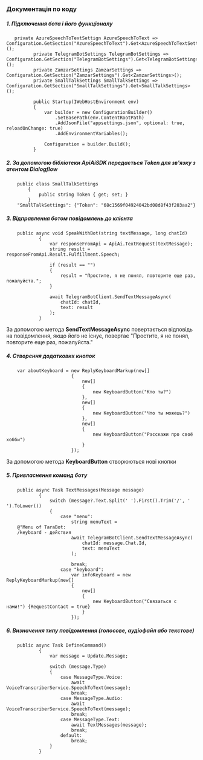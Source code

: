 ### Документація по коду

##### 1. Підключення бота і його функціоналу

       private AzureSpeechToTextSettign AzureSpeechToText =>    Configuration.GetSection("AzureSpeechToText").Get<AzureSpeechToTextSettign>();
              private TelegramBotSettings TelegramBotSettings => Configuration.GetSection("TelegramBotSettings").Get<TelegramBotSettings>();
              private ZamzarSettings ZamzarSettings => Configuration.GetSection("ZamzarSettings").Get<ZamzarSettings>();
              private SmallTalkSettings SmallTalkSettings => Configuration.GetSection("SmallTalkSettings").Get<SmallTalkSettings>();

              public Startup(IWebHostEnvironment env)
              {
                  var builder = new ConfigurationBuilder()
                      .SetBasePath(env.ContentRootPath)
                      .AddJsonFile("appsettings.json", optional: true, reloadOnChange: true)
                      .AddEnvironmentVariables();

                  Configuration = builder.Build();
              }

##### 2. За допомогою бібліотеки ApiAiSDK передається Token для зв'язку з агентом Dialogflow
        public class SmallTalkSettings
            {
                public string Token { get; set; }
            }
        "SmallTalkSettings": {"Token": "68c1569f04924042bd08d8f43f203aa2"}


##### 3. Відправлення ботом повідомлень до клієнта
        public async void SpeakWithBot(string textMessage, long chatId)
                {
                    var responseFromApi = ApiAi.TextRequest(textMessage);
                    string result = responseFromApi.Result.Fulfillment.Speech;

                    if (result == "")
                    {
                        result = "Простите, я не понял, повторите еще раз, пожалуйста.";
                    }

                    await TelegramBotClient.SendTextMessageAsync(
                        chatId: chatId,
                        text: result
                    );
                }

За допомогою метода **SendTextMessageAsync** повертається відповідь на повідомлення, якщо його не існує, повертає "Простите, я не понял, повторите еще раз, пожалуйста."

##### 4. Створення додаткових кнопок

        var aboutKeyboard = new ReplyKeyboardMarkup(new[]
                            {
                                new[]
                                {
                                    new KeyboardButton("Кто ты?")
                                },
                                new[]
                                {
                                    new KeyboardButton("Что ты можешь?")
                                },
                                new[]
                                {
                                    new KeyboardButton("Расскажи про своё хобби")
                                }
                            });
За допомогою метода **KeyboardButton** створюються нові кнопки

##### 5. Привласнення команд боту
        public async Task TextMessages(Message message)
                {
                    switch (message?.Text.Split(' ').First().Trim('/', ' ').ToLower())
                    {
                        case "menu":
                            string menuText =
        @"Menu of TaraBot:
        /keyboard - действия
                            await TelegramBotClient.SendTextMessageAsync(
                                chatId: message.Chat.Id,
                                text: menuText
                            );

                            break;
                        case "keyboard":
                            var infoKeyboard = new ReplyKeyboardMarkup(new[]
                            {
                                new[]
                                {
                                    new KeyboardButton("Связаться с нами!") {RequestContact = true}
                                }
                            });

##### 6. Визначення типу повідомлення (голосове, аудіофайл або текстове)

        public async Task DefineCommand()
                {
                    var message = Update.Message;

                    switch (message.Type)
                    {
                        case MessageType.Voice:
                            await VoiceTranscriberService.SpeechToText(message);
                            break;
                        case MessageType.Audio:
                            await VoiceTranscriberService.SpeechToText(message);
                            break;
                        case MessageType.Text:
                            await TextMessages(message);
                            break;
                        default:
                            break;
                    }
                }                        
